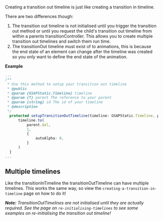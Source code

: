 Creating a transition out timeline is just like creating a transition in timeline.

There are two differences though:

1. The transition out timeline is not initialised until you trigger the transition out method or until you request the child's transition out timeline from within a parents transitionController. This allows you to create multiple transition out timelines and switch them run time.
2. The transitionOut timeline must exist of to animations, this is because the end state of an element can change after the timeline was created so you only want to define the end state of the animation.

**Example**
```typescript
...
/**
 * Use this method to setup your transition out timeline
 * @public
 * @param {GSAPStatic.Timeline} timeline
 * @param {T} parent The reference to your parent
 * @param {string} id The id of your timeline
 * @description
 */
  protected setupTransitionOutTimeline(timeline: GSAPStatic.Timeline, parent:T, id:string): void {
	  timeline.to(
		  parent.$el,
		  1,
		  {
			  autoAlpha: 0,
		  }
	  )
  }
...
```

## Multiple timelines
Like the transitionInTimeline the transitionOutTimeline can have multiple timelines. This works the same way, so view the `creating-a-transition-in-timeline` page on how to do it! 

***Note:** TransitionOutTimelines are not initialised until they are actually required. See the page on `re-initialising-timelines` to see some examples on re-initialising the transition out timeline!*  
